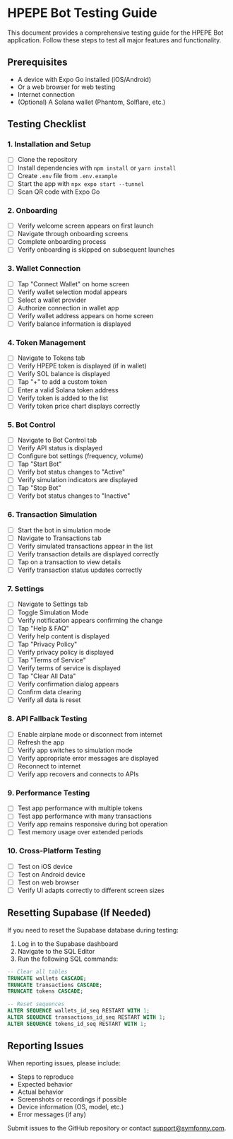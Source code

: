 # HPEPE Bot Testing Guide

This document provides a comprehensive testing guide for the HPEPE Bot application. Follow these steps to test all major features and functionality.

## Prerequisites

- A device with Expo Go installed (iOS/Android)
- Or a web browser for web testing
- Internet connection
- (Optional) A Solana wallet (Phantom, Solflare, etc.)

## Testing Checklist

### 1. Installation and Setup

- [ ] Clone the repository
- [ ] Install dependencies with `npm install` or `yarn install`
- [ ] Create `.env` file from `.env.example`
- [ ] Start the app with `npx expo start --tunnel`
- [ ] Scan QR code with Expo Go

### 2. Onboarding

- [ ] Verify welcome screen appears on first launch
- [ ] Navigate through onboarding screens
- [ ] Complete onboarding process
- [ ] Verify onboarding is skipped on subsequent launches

### 3. Wallet Connection

- [ ] Tap "Connect Wallet" on home screen
- [ ] Verify wallet selection modal appears
- [ ] Select a wallet provider
- [ ] Authorize connection in wallet app
- [ ] Verify wallet address appears on home screen
- [ ] Verify balance information is displayed

### 4. Token Management

- [ ] Navigate to Tokens tab
- [ ] Verify HPEPE token is displayed (if in wallet)
- [ ] Verify SOL balance is displayed
- [ ] Tap "+" to add a custom token
- [ ] Enter a valid Solana token address
- [ ] Verify token is added to the list
- [ ] Verify token price chart displays correctly

### 5. Bot Control

- [ ] Navigate to Bot Control tab
- [ ] Verify API status is displayed
- [ ] Configure bot settings (frequency, volume)
- [ ] Tap "Start Bot"
- [ ] Verify bot status changes to "Active"
- [ ] Verify simulation indicators are displayed
- [ ] Tap "Stop Bot"
- [ ] Verify bot status changes to "Inactive"

### 6. Transaction Simulation

- [ ] Start the bot in simulation mode
- [ ] Navigate to Transactions tab
- [ ] Verify simulated transactions appear in the list
- [ ] Verify transaction details are displayed correctly
- [ ] Tap on a transaction to view details
- [ ] Verify transaction status updates correctly

### 7. Settings

- [ ] Navigate to Settings tab
- [ ] Toggle Simulation Mode
- [ ] Verify notification appears confirming the change
- [ ] Tap "Help & FAQ"
- [ ] Verify help content is displayed
- [ ] Tap "Privacy Policy"
- [ ] Verify privacy policy is displayed
- [ ] Tap "Terms of Service"
- [ ] Verify terms of service is displayed
- [ ] Tap "Clear All Data"
- [ ] Verify confirmation dialog appears
- [ ] Confirm data clearing
- [ ] Verify all data is reset

### 8. API Fallback Testing

- [ ] Enable airplane mode or disconnect from internet
- [ ] Refresh the app
- [ ] Verify app switches to simulation mode
- [ ] Verify appropriate error messages are displayed
- [ ] Reconnect to internet
- [ ] Verify app recovers and connects to APIs

### 9. Performance Testing

- [ ] Test app performance with multiple tokens
- [ ] Test app performance with many transactions
- [ ] Verify app remains responsive during bot operation
- [ ] Test memory usage over extended periods

### 10. Cross-Platform Testing

- [ ] Test on iOS device
- [ ] Test on Android device
- [ ] Test on web browser
- [ ] Verify UI adapts correctly to different screen sizes

## Resetting Supabase (If Needed)

If you need to reset the Supabase database during testing:

1. Log in to the Supabase dashboard
2. Navigate to the SQL Editor
3. Run the following SQL commands:

```sql
-- Clear all tables
TRUNCATE wallets CASCADE;
TRUNCATE transactions CASCADE;
TRUNCATE tokens CASCADE;

-- Reset sequences
ALTER SEQUENCE wallets_id_seq RESTART WITH 1;
ALTER SEQUENCE transactions_id_seq RESTART WITH 1;
ALTER SEQUENCE tokens_id_seq RESTART WITH 1;
```

## Reporting Issues

When reporting issues, please include:

- Steps to reproduce
- Expected behavior
- Actual behavior
- Screenshots or recordings if possible
- Device information (OS, model, etc.)
- Error messages (if any)

Submit issues to the GitHub repository or contact <support@symfonny.com>.


